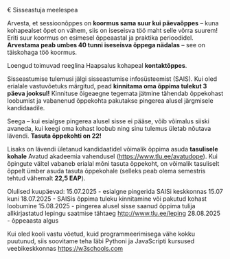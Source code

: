 € Sisseastuja meelespea

Arvesta, et sessioonõppes on **koormus sama suur kui päevaõppes** – kuna kohapealset õpet on vähem, siis on iseseisva töö maht selle võrra suurem! Eriti suur koormus on esimesel õppeaastal ja praktika perioodidel. **Arvestama peab umbes 40 tunni iseseisva õppega nädalas** – see on täiskohaga töö koormus.

Loengud toimuvad reeglina Haapsalus kohapeal **kontaktõppes**.

Sisseastumise tulemusi jälgi sisseastumise infosüsteemist (SAIS). Kui oled erialale vastuvõetuks märgitud, pead **kinnitama oma õppima tulekut 3 päeva jooksul!** Kinnituse õigeaegne tegemata jätmine tähendab õppekohast loobumist ja vabanenud õppekohta pakutakse pingerea alusel järgmisele kandidaadile.

Seega – kui esialgse pingerea alusel sisse ei pääse, võib võimalus siiski avaneda, kui keegi oma kohast loobub ning sinu tulemus ületab nõutava lävendi. **Tasuta õppekohti on 22!**

Lisaks on lävendi ületanud kandidaatidel võimalik õppima asuda **tasulisele kohale** Avatud akadeemia vahendusel (https://www.tlu.ee/avatudope). Kui õpingute vältel vabaneb erialal mõni tasuta õppekoht, on võimalik tasuliselt õppelt ümber asuda tasuta õppekohale (selleks peab olema semestris tehtud vähemalt **22,5 EAP**). 

Olulised kuupäevad: 
15.07.2025 - esialgne pingerida SAISi keskkonnas
15.07 kuni 18.07.2025 - SAISis õppima tuleku kinnitamine või pakutud kohast loobumine
15.08.2025 - pingerea alusel sisse saanud õppima tulija allkirjastatud lepingu saatmise tähtaeg http://www.tlu.ee/leping
28.08.2025 - õppeaasta algus

Kui oled kooli vastu võetud, kuid programmeerimisega vähe kokku puutunud, siis soovitame teha läbi Pythoni ja JavaScripti kursused veebikeskkonnas https://w3schools.com
